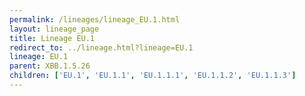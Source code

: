 ```yaml
---
permalink: /lineages/lineage_EU.1.html
layout: lineage_page
title: Lineage EU.1
redirect_to: ../lineage.html?lineage=EU.1
lineage: EU.1
parent: XBB.1.5.26
children: ['EU.1', 'EU.1.1', 'EU.1.1.1', 'EU.1.1.2', 'EU.1.1.3']
---
```

